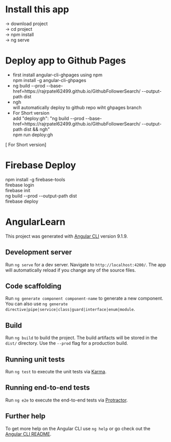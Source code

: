 # Install this app
  -> download project</br>
  -> cd project</br>
  -> npm install</br>
  -> ng serve</br>
  
# Deploy app to Github Pages
<ul>
  <li>
    first install angular-cli-ghpages using npm</br>
    npm  install -g angular-cli-ghpages</br>
  </li>
  <li>
  ng build --prod --base-href=https://rajrpatel62499.github.io/GithubFollowerSearch/ --output-path dist</br>
  </li>
  <li>
   ngh</br>
   will automatically deploy to github repo wiht ghpages branch</br>
  </li>
  <li>
    For Short version</br>
    add "deploy:gh": "ng build --prod --base-href=https://rajrpatel62499.github.io/GithubFollowerSearch/ --output-path dist && ngh"</br>
    npm run deploy:gh</br>
  </li>
</ul>
 
  
  
  
  [ For Short version]</br>
  
 

# Firebase Deploy
  npm install -g firebase-tools</br>
  firebase login</br>
  firebase init</br>
  ng build --prod --output-path dist</br>
  firebase deploy</br>

# AngularLearn

This project was generated with [Angular CLI](https://github.com/angular/angular-cli) version 9.1.9.

## Development server

Run `ng serve` for a dev server. Navigate to `http://localhost:4200/`. The app will automatically reload if you change any of the source files.

## Code scaffolding

Run `ng generate component component-name` to generate a new component. You can also use `ng generate directive|pipe|service|class|guard|interface|enum|module`.

## Build

Run `ng build` to build the project. The build artifacts will be stored in the `dist/` directory. Use the `--prod` flag for a production build.

## Running unit tests

Run `ng test` to execute the unit tests via [Karma](https://karma-runner.github.io).

## Running end-to-end tests

Run `ng e2e` to execute the end-to-end tests via [Protractor](http://www.protractortest.org/).

## Further help

To get more help on the Angular CLI use `ng help` or go check out the [Angular CLI README](https://github.com/angular/angular-cli/blob/master/README.md).
